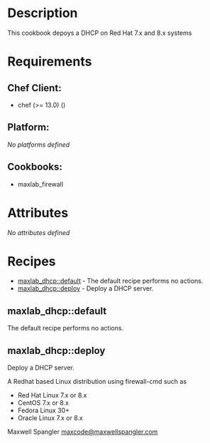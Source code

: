 # Description

This cookbook depoys a DHCP on Red Hat 7.x and 8.x systems

# Requirements


## Chef Client:

* chef (>= 13.0) ()

## Platform:

*No platforms defined*

## Cookbooks:

* maxlab_firewall

# Attributes

*No attributes defined*

# Recipes

* [maxlab_dhcp::default](#maxlab_dhcpdefault) - The default recipe performs no actions.
* [maxlab_dhcp::deploy](#maxlab_dhcpdeploy) - Deploy a DHCP server.

## maxlab_dhcp::default

The default recipe performs no actions.

## maxlab_dhcp::deploy

Deploy a DHCP server.

A Redhat based Linux distribution using firewall-cmd such as
* Red Hat Linux 7.x or 8.x
* CentOS 7.x or 8.x
* Fedora Linux 30+
* Oracle Linux 7.x or 8.x


Maxwell Spangler maxcode@maxwellspangler.com
